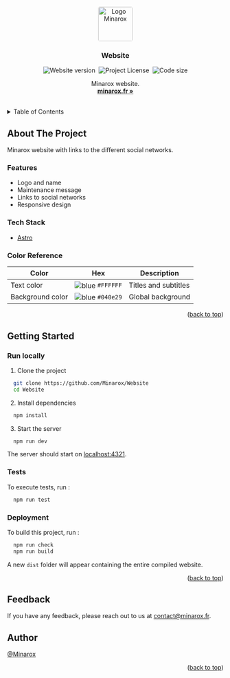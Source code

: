 <div id="top"></div>
<br />

<div align="center">
<a href="https://github.com/Minarox/Website">
    <img src="https://avatars.githubusercontent.com/u/71065703?v=4" alt="Logo Minarox" width="auto" height="80" style="border-radius: 4px">
</a>

<h3 align="center">Website</h3>

![Website version](https://img.shields.io/github/package-json/v/Minarox/Website?label=Version)&nbsp;
![Project License](https://img.shields.io/github/license/Minarox/Website?label=License)&nbsp;
![Code size](https://img.shields.io/github/languages/code-size/Minarox/Website?style=flat&label=Code%20size)

  <p align="center">
    Minarox website.
    <br />
    <a href="https://minarox.fr/"><strong>minarox.fr »</strong></a>
  </p>
</div>
<br />

<details>
  <summary>Table of Contents</summary>
  <ol>
    <li>
      <a href="#about-the-project">About The Project</a>
      <ul>
        <li><a href="#features">Features</a></li>
        <li><a href="#tech-stack">Tech Stack</a></li>
        <li><a href="#color-reference">Color Reference</a></li>
      </ul>
    </li>
    <li>
      <a href="#getting-started">Getting Started</a>
      <ul>
        <li><a href="#run-locally">Run Locally</a></li>
        <li><a href="#deployment">Tests</a></li>
        <li><a href="#deployment">Deployment</a></li>
      </ul>
    </li>
    <li><a href="#feedback">Feedback</a></li>
    <li><a href="#author">Author</a></li>
  </ol>
</details>

## About The Project

Minarox website with links to the different social networks.

### Features

- Logo and name
- Maintenance message
- Links to social networks
- Responsive design

### Tech Stack

- [Astro](https://astro.build/)

### Color Reference

| Color                        | Hex                                                                           | Description                   |
|------------------------------|-------------------------------------------------------------------------------|-------------------------------|
| Text color                   | <img valign='middle' alt='blue' src='https://readme-swatches.vercel.app/FFFFFF?style=round'/> `#FFFFFF` | Titles and subtitles          |
| Background color             | <img valign='middle' alt='blue' src='https://readme-swatches.vercel.app/040e29?style=round'/> `#040e29` | Global background             |

<p align="right">(<a href="#top">back to top</a>)</p>

## Getting Started

### Run locally

1. Clone the project

```bash
  git clone https://github.com/Minarox/Website
  cd Website
```

2. Install dependencies

```bash
  npm install
```

3. Start the server

```bash
  npm run dev
```

The server should start on [localhost:4321](http://localhost:4321/).

### Tests

To execute tests, run :

```bash
  npm run test
```

### Deployment

To build this project, run :

```bash
  npm run check
  npm run build
```

A new `dist` folder will appear containing the entire compiled website.

<p align="right">(<a href="#top">back to top</a>)</p>

## Feedback

If you have any feedback, please reach out to us at [contact@minarox.fr](mailto:contact@minarox.fr).

## Author

[@Minarox](https://www.github.com/Minarox)

<p align="right">(<a href="#top">back to top</a>)</p>
